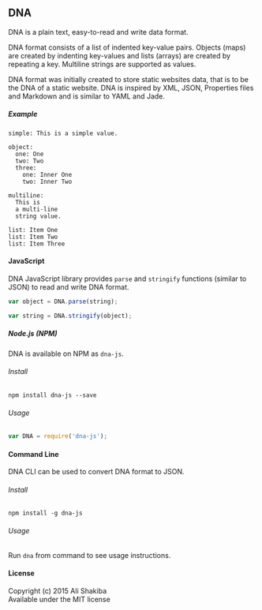 ## DNA

DNA is a plain text, easy-to-read and write data format.

DNA format consists of a list of indented key-value pairs.
Objects (maps) are created by indenting key-values and lists (arrays) are created by repeating a key.
Multiline strings are supported as values.

DNA format was initially created to store static websites data, that is to be the DNA of a static website.
DNA is inspired by XML, JSON, Properties files and Markdown and is similar to YAML and Jade.

##### Example

```dna
simple: This is a simple value.

object:
  one: One
  two: Two
  three:
    one: Inner One
    two: Inner Two

multiline:
  This is
  a multi-line
  string value.

list: Item One
list: Item Two
list: Item Three
```

#### JavaScript

DNA JavaScript library provides `parse` and `stringify` functions (similar to JSON) to read and write DNA format.

```js
var object = DNA.parse(string);

var string = DNA.stringify(object);
```

##### Node.js (NPM)
DNA is available on NPM as `dna-js`.

###### Install
```
npm install dna-js --save
```

###### Usage
```js
var DNA = require('dna-js');
```

#### Command Line

DNA CLI can be used to convert DNA format to JSON.

###### Install
```
npm install -g dna-js
```

###### Usage
Run `dna` from command to see usage instructions.

#### License

Copyright (c) 2015 Ali Shakiba  
Available under the MIT license
